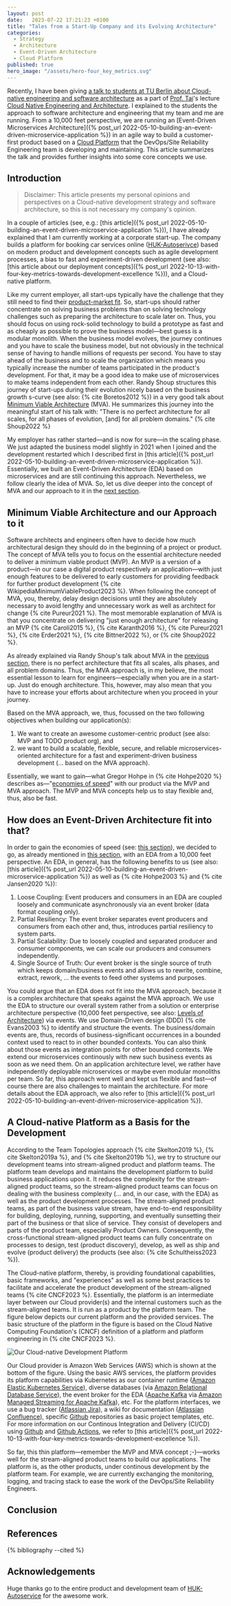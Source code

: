 ```yaml
---
layout: post
date:   2023-07-22 17:21:23 +0100
title: "Tales from a Start-Up Company and its Evolving Architecture"
categories:
  - Strategy
  - Architecture
  - Event-Driven Architecture
  - Cloud Platform
published: true
hero_image: "/assets/hero-four_key_metrics.svg"
---
```

Recently, I have been giving [a talk to students at TU Berlin about Cloud-native engineering and software architecture](https://www.linkedin.com/posts/steffen-mueller-139b8b191_tuberlin-activity-7080612706663182336-aCQo) as a part of [Prof. Tai](https://www.tu.berlin/ise/ueber-uns/prof-dr-ing-stefan-tai)'s lecture [Cloud Native Engineering and Architecture](https://www.tu.berlin/ise/studium-lehre).
I explained to the students the approach to software architecture and engineering that my team and me are running.
From a 10,000 feet perspective, we are running an [Event-Driven Microservices Architecture]({% post_url 2022-05-10-building-an-event-driven-microservice-application %}) in an agile way to build a customer-first product based on a [Cloud Platform](https://tag-app-delivery.cncf.io/whitepapers/platforms/) that the DevOps/Site Reliability Engineering team is developing and maintaining.
This article summarizes the talk and provides further insights into some core concepts we use.

## Introduction

> Disclaimer: This article presents my personal opinions and perspectives on a Cloud-native development strategy and software architecture, so this is not necessary my company's opinion.

In a couple of articles (see, e.g.: [this article]({% post_url 2022-05-10-building-an-event-driven-microservice-application %})), I have already explained that I am currently working at a corporate start-up.
The company builds a platform for booking car services online ([HUK-Autoserivce](https://www.huk-autoservice.de)) based on modern product and development concepts such as agile development processes, a bias to fast and experiment-driven development (see also: [this article about our deployment concepts]({% post_url 2022-10-13-with-four-key-metrics-towards-development-excellence %})), and a Cloud-native platform.

Like my current employer, all start-ups typically have the challenge that they still need to find their [product-market fit](https://en.wikipedia.org/wiki/Product/market_fit).
So, start-ups should rather concentrate on solving business problems than on solving technology challenges such as preparing the architecture to scale later on.
Thus, you should focus on using rock-solid technology to build a prototype as fast and as cheaply as possible to prove the business model—best guess is a modular monolith.
When the business model evolves, the journey continues and you have to scale the business model, but not obviously in the technical sense of having to handle millions of requests per second.
You have to stay ahead of the business and to scale the organization which means you typically increase the number of teams participated in the product's development.
For that, it may be a good idea to make use of microservices to make teams independent from each other.
Randy Shoup structures this journey of start-ups during their evolution nicely based on the business growth s-curve (see also: {% cite Boretos2012 %}) in a very good talk about [Minimum Viable Architecture](https://www.youtube.com/watch?v=9Q7GANXn02k) (MVA).
He summarizes this journey into the meaningful start of his talk with: "There is no perfect architecture for all scales, for all phases of evolution, [and] for all problem domains." {% cite Shoup2022 %}

My employer has rather started—and is now for sure—in the scaling phase.
We just adapted the business model slightly in 2021 when I joined and the development restarted which I described first in [this article]({% post_url 2022-05-10-building-an-event-driven-microservice-application %}).
Essentially, we built an Event-Driven Architecture (EDA) based on microservices and are still continuing this approach.
Nevertheless, we follow clearly the idea of MVA.
So, let us dive deeper into the concept of MVA and our approach to it in the [next section](#minimum-viable-architecture-and-our-approach-to-it).

## Minimum Viable Architecture and our Approach to it

Software architects and engineers often have to decide how much architectural design they should do in the beginning of a project or product.
The concept of MVA tells you to focus on the essential architecture needed to deliver a minimum viable product (MVP).
An MVP is a version of a product—in our case a digital product respectively an application—with just enough features to be delivered to early customers for providing feedback for further product development {% cite WikipediaMinimumViableProduct2023 %}.
When following the concept of MVA, you, thereby, delay design decisions until they are absolutely necessary to avoid lengthy and unnecessary work as well as architect for change {% cite Pureur2021 %}.
The most memorable explanation of MVA is that you concentrate on delivering "just enough architecture" for releasing an MVP {% cite Caroli2015 %}, {% cite Karanth2016 %}, {% cite Pureur2021 %}, {% cite Erder2021 %}, {% cite Bittner2022 %}, or {% cite Shoup2022 %}.

As already explained via Randy Shoup's talk about MVA in the [previous section](#introduction), there is no perfect architecture that fits all scales, alls phases, and all problem domains.
Thus, the MVA approach is, in my believe, the most essential lesson to learn for engineers—especially when you are in a start-up.
Just do enough architecture.
This, however, may also mean that you have to increase your efforts about architecture when you proceed in your journey.

Based on the MVA approach, we, thus, focussed on the two following objectives when building our application(s):

 1. We want to create an awesome customer-centric product (see also: MVP and TODO product org), and
 1. we want to build a scalable, flexible, secure, and reliable microservices-oriented architecture for a fast and experiment-driven business development (... based on the MVA approach).

Essentially, we want to gain—what Gregor Hohpe in {% cite Hohpe2020 %} describes as—"[economies of speed](https://www.oreilly.com/library/view/the-software-architect/9781492077534/ch35.html)" with our product via the MVP and MVA approach.
The MVP and MVA concepts help us to stay flexible and, thus, also be fast.

## How does an Event-Driven Architecture fit into that?

In order to gain the economies of speed (see: [this section](#minimum-viable-architecture-and-our-approach-to-it)), we decided to go, as already mentioned in [this section](#introduction), with an EDA from a 10,000 feet perspective.
An EDA, in general, has the following benefits to us (see also: [this article]({% post_url 2022-05-10-building-an-event-driven-microservice-application %}) as well as {% cite Hohpe2003 %} and {% cite Jansen2020 %}):

 1. Loose Coupling: Event producers and consumers in an EDA are coupled loosely and communicate asynchronously via an event broker (data format coupling only).
 1. Partial Resiliency: The event broker separates event producers and consumers from each other and, thus, introduces partial resiliency to system parts.
 1. Partial Scalability: Due to loosely coupled and separated producer and consumer components, we can scale our producers and consumers independently.
 1. Single Source of Truth: Our event broker is the single source of truth which keeps domain/business events and allows us to rewrite, combine, extract, rework, ... the events to feed other systems and purposes.

You could argue that an EDA does not fit into the MVA approach, because it is a complex architecture that speaks against the MVA approach.
We use the EDA to structure our overall system rather from a solution or enterprise architecture perspective (10,000 feet perspective, see also: [Levels of Architecture](https://github.com/justinamiller/SoftwareArchitect#levels-of-architecture)) via events.
We use Domain-Driven design (DDD) {% cite Evans2003 %} to identify and structure the events.
The business/domain events are, thus, records of business-significant occurrences in a bounded context used to react to in other bounded contexts.
You can also think about those events as integration points for other bounded contexts.
We extend our microservices continously with new such business events as soon as we need them.
On an application architecture level, we rather have independently deployable microservices or maybe even modular monoliths per team.
So far, this approach went well and kept us flexible and fast—of course there are also challenges to maintain the architecture.
For more details about the EDA approach, we also refer to [this article]({% post_url 2022-05-10-building-an-event-driven-microservice-application %}).

## A Cloud-native Platform as a Basis for the Development

According to the Team Topologies approach {% cite Skelton2019 %}, {% cite Skelton2019a %}, and {% cite Skelton2019b %}, we try to structure our development teams into stream-aligned product and platform teams.
The platform team develops and maintains the development platform to build business applications upon it.
It reduces the complexity for the stream-aligned product teams, so the stream-aligned product teams can focus on dealing with the business complexity (... and, in our case, with the EDA) as well as the product development processes.
The stream-aligned product teams, as part of the business value stream, have end-to-end responsibility for building, deploying, running, supporting, and eventually sunsetting their part of the business or that slice of service.
They consist of developers and parts of the product team, especially Product Owners.
Consequently, the cross-functional stream-aligned product teams can fully concentrate on processes to design, test (product discovery), develop, as well as ship and evolve (product delivery) the products (see also: {% cite Schultheiss2023 %}).

The Cloud-native platform, thereby, is providing foundational capabilities, basic frameworks, and "experiences" as well as some best practices to facilitate and accelerate the product development of the stream-aligned teams {% cite CNCF2023 %}.
Essentially, the platform is an intermediate layer between our Cloud provider(s) and the internal customers such as the stream-aligned teams.
It is run as a product by the platform team.
The figure below depicts our current platform and the provided services.
The basic structure of the platform in the figure is based on the Cloud Native Computing Foundation's (CNCF) definition of a platform and platform engineering in {% cite CNCF2023 %}.

![Our Cloud-native Development Platform](/assets/our-development-platform.png)

Our Cloud provider is Amazon Web Services (AWS) which is shown at the bottom of the figure.
Using the basic AWS services, the platform provides its platform capabilities via Kubernetes as our container runtime ([Amazon Elastic Kubernetes Service](https://aws.amazon.com/eks/)), diverse databases (via [Amazon Relational Database Service](https://aws.amazon.com/rds/)), the event broker for the EDA ([Apache Kafka](https://kafka.apache.org) via [Amazon Managed Streaming for Apache Kafka](https://aws.amazon.com/msk/)), etc.
For the platform interfaces, we use a bug tracker ([Atlassian Jira](https://www.atlassian.com/software/jira)), a wiki for documentation ([Atlassian Confluence](https://www.atlassian.com/software/confluence)), specific [Github](https://www.github.com) repositories as basic project templates, etc.
For more information on our Continous Integration and Delivery (CI/CD) using [Github](https://www.github.com) and [Github Actions](https://github.com/features/actions), we refer to [this article]({% post_url 2022-10-13-with-four-key-metrics-towards-development-excellence %}).

So far, this thin platform—remember the MVP and MVA concept ;-)—works well for the stream-aligned product teams to build our applications.
The platform is, as the other products, under continous development by the platform team.
For example, we are currently exchanging the monitoring, logging, and tracing stack to ease the work of the DevOps/Site Reliability Engineers.

## Conclusion



## References

{% bibliography --cited %}

## Acknowledgements

Huge thanks go to the entire product and development team of [HUK-Autoservice](https://www.huk-autoservice.de) for the awesome work.